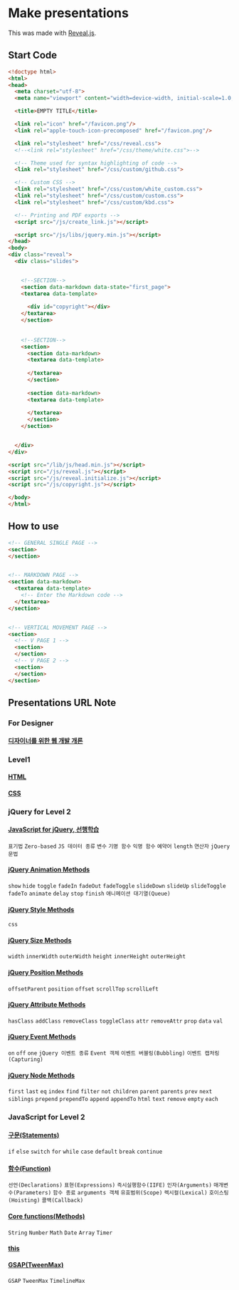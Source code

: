 # Make presentations

This was made with [Reveal.js](https://github.com/hakimel/reveal.js/).

## Start Code

```html
<!doctype html>
<html>
<head>
  <meta charset="utf-8">
  <meta name="viewport" content="width=device-width, initial-scale=1.0, maximum-scale=1.0, user-scalable=no">

  <title>EMPTY TITLE</title>

  <link rel="icon" href="/favicon.png"/>
  <link rel="apple-touch-icon-precomposed" href="/favicon.png"/>

  <link rel="stylesheet" href="/css/reveal.css">
  <!--<link rel="stylesheet" href="/css/theme/white.css">-->

  <!-- Theme used for syntax highlighting of code -->
  <link rel="stylesheet" href="/css/custom/github.css">

  <!-- Custom CSS -->
  <link rel="stylesheet" href="/css/custom/white_custom.css">
  <link rel="stylesheet" href="/css/custom/custom.css">
  <link rel="stylesheet" href="/css/custom/kbd.css">

  <!-- Printing and PDF exports -->
  <script src="/js/create_link.js"></script>

  <script src="/js/libs/jquery.min.js"></script>
</head>
<body>
<div class="reveal">
  <div class="slides">


    <!--SECTION-->
    <section data-markdown data-state="first_page">
    <textarea data-template>
    
      <div id="copyright"></div>
    </textarea>
    </section>
    
    
    <!--SECTION-->
    <section>
      <section data-markdown>
      <textarea data-template>
        
      </textarea>
      </section>
      
      <section data-markdown>
      <textarea data-template>
      
      </textarea>
      </section>
    </section>


  </div>
</div>

<script src="/lib/js/head.min.js"></script>
<script src="/js/reveal.js"></script>
<script src="/js/reveal.initialize.js"></script>
<script src="/js/copyright.js"></script>

</body>
</html>

```

## How to use

```html
<!-- GENERAL SINGLE PAGE -->
<section>
</section>


<!-- MARKDOWN PAGE -->
<section data-markdown>
  <textarea data-template>
    <!-- Enter the Markdown code -->
  </textarea>
</section>


<!-- VERTICAL MOVEMENT PAGE -->
<section>
  <!-- V PAGE 1 -->
  <section>
  </section>
  <!-- V PAGE 2 -->
  <section>
  </section>
</section>
```

## Presentations URL Note

### For Designer

#### [디자이너를 위한 웹 개발 개론](https://parkyoungwoong.github.io/setPresentation/presentations/special/for_designer/)

### Level1

#### [HTML](https://parkyoungwoong.github.io/setPresentation/presentations/level1/html/)

#### [CSS](https://parkyoungwoong.github.io/setPresentation/presentations/level1/css/)

### jQuery for Level 2

#### [JavaScript for jQuery, 선행학습](https://parkyoungwoong.github.io/setPresentation/presentations/level2/jquery/prior_learning)

`표기법` `Zero-based` `JS 데이터 종류` `변수` `기명 함수` `익명 함수` `예약어` `length` `연산자` `jQuery 문법`

#### [jQuery Animation Methods](https://parkyoungwoong.github.io/setPresentation/presentations/level2/jquery/animation)

`show` `hide` `toggle` `fadeIn` `fadeOut` `fadeToggle` `slideDown` `slideUp` `slideToggle` `fadeTo` `animate` `delay` `stop` `finish` `애니메이션 대기열(Queue)`

#### [jQuery Style Methods](https://parkyoungwoong.github.io/setPresentation/presentations/level2/jquery/style)

`css`

#### [jQuery Size Methods](https://parkyoungwoong.github.io/setPresentation/presentations/level2/jquery/size)

`width` `innerWidth` `outerWidth` `height` `innerHeight` `outerHeight`

#### [jQuery Position Methods](https://parkyoungwoong.github.io/setPresentation/presentations/level2/jquery/position)

`offsetParent` `position` `offset` `scrollTop` `scrollLeft`

#### [jQuery Attribute Methods](https://parkyoungwoong.github.io/setPresentation/presentations/level2/jquery/attribute)

`hasClass` `addClass` `removeClass` `toggleClass` `attr` `removeAttr` `prop` `data` `val`

#### [jQuery Event Methods](https://parkyoungwoong.github.io/setPresentation/presentations/level2/jquery/event)

`on` `off` `one` `jQuery 이벤트 종류` `Event 객체` `이벤트 버블링(Bubbling)` `이벤트 캡처링(Capturing)`
 
#### [jQuery Node Methods](https://parkyoungwoong.github.io/setPresentation/presentations/level2/jquery/node)

`first` `last` `eq` `index` `find` `filter` `not` `children` `parent` `parents` `prev` `next` `siblings` `prepend` `prependTo` `append` `appendTo` `html` `text` `remove` `empty` `each`

### JavaScript for Level 2

#### [구문(Statements)](https://parkyoungwoong.github.io/setPresentation/presentations/level2/javascript/statements)

`if` `else` `switch` `for` `while` `case` `default` `break` `continue`

#### [함수(Function)](https://parkyoungwoong.github.io/setPresentation/presentations/level2/javascript/function)
                
`선언(Declarations)` `표현(Expressions)` `즉시실행함수(IIFE)` `인자(Arguments)` `매개변수(Parameters)` `함수 종료` `arguments 객체` `유효범위(Scope)` `렉시컬(Lexical)` `호이스팅(Hoisting)` `콜백(Callback)`

#### [Core functions(Methods)](https://parkyoungwoong.github.io/setPresentation/presentations/level2/javascript/core_functions)

`String` `Number` `Math` `Date` `Array` `Timer`

#### [this](https://parkyoungwoong.github.io/setPresentation/presentations/level2/javascript/this)

#### [GSAP(TweenMax)](https://parkyoungwoong.github.io/setPresentation/presentations/level2/libraries/gsap)

`GSAP` `TweenMax` `TimelineMax`
